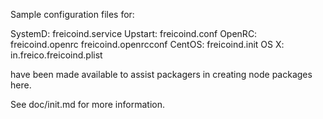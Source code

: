 Sample configuration files for:

SystemD: freicoind.service
Upstart: freicoind.conf
OpenRC:  freicoind.openrc
         freicoind.openrcconf
CentOS:  freicoind.init
OS X:    in.freico.freicoind.plist

have been made available to assist packagers in creating node packages here.

See doc/init.md for more information.
